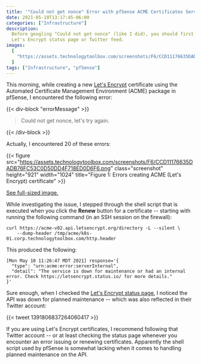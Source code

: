 ```yaml
---
title: '"Could not get nonce" Error with pfSense ACME Certificates Service'
date: 2021-05-10T13:17:45-06:00
categories: ["Infrastructure"]
description:
  Before googling "Could not get nonce" (like I did), you should first check the
  Let's Encrypt status page or Twitter feed.
images:
  [
    "https://assets.technologytoolbox.com/screenshots/F6/CCD11176635DADB76FC53C0D50DD4F718ED0D6F6-cover.png",
  ]
tags: ["Infrastructure", "pfSense"]
---
```


This morning, while creating a new [Let's Encrypt](https://letsencrypt.org/)
certificate using the Automated Certificate Management Environment (ACME)
package in pfSense, I encountered the following error:

{{< div-block "errorMessage" >}}

> Could not get nonce, let's try again.

{{< /div-block >}}

Actually, I encountered 20 of these errors:

{{< figure
  src="https://assets.technologytoolbox.com/screenshots/F6/CCD11176635DADB76FC53C0D50DD4F718ED0D6F6.png"
  class="screenshot" height="921" width="1024"
  title="Figure 1: Errors creating ACME (Let's Encrypt) certificate" >}}

[See full-sized image.](https://assets.technologytoolbox.com/screenshots/F6/CCD11176635DADB76FC53C0D50DD4F718ED0D6F6.png)

While investigating the issue, I stepped through the shell script that is
executed when you click the **Renew** button for a certificate -- starting with
running the following command (in an SSH session on the firewall):

```Shell
curl https://acme-v02.api.letsencrypt.org/directory -L --silent \
    --dump-header /tmp/acme/k8s-01.corp.technologytoolbox.com/http.header
```

This produced the following:

```Text
[Mon May 10 11:26:47 MDT 2021] response='{
  "type": "urn:acme:error:serverInternal",
  "detail": "The service is down for maintenance or had an internal error. Check https://letsencrypt.status.io/ for more details."
}'
```

Sure enough, when I checked the
[Let's Encrypt status page](https://letsencrypt.status.io/), I noticed the API
was down for planned maintenance -- which was also reflected in their Twitter
account:

{{< tweet 1391806837264060417 >}}

If you are using Let's Encrypt certificates, I recommend following that Twitter
account -- or at least checking the status page whenever you encounter an error
issuing or renewing certificates. Apparently the shell script used by pfSense is
somewhat lacking when it comes to handling planned maintenance on the API.
